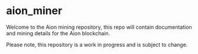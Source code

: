 ﻿# aion_miner

Welcome to the Aion mining repository, this repo will contain documentation and mining details for the Aion blockchain.

Please note, this repository is a work in progress and is subject to change.


